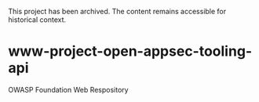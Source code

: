 This project has been archived. The content remains accessible for historical context.

# www-project-open-appsec-tooling-api
OWASP Foundation Web Respository
